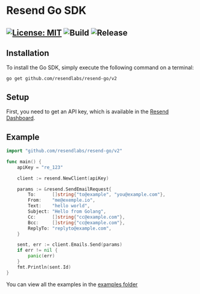 # Resend Go SDK

[![License: MIT](https://img.shields.io/badge/License-MIT-blue.svg)](https://opensource.org/licenses/MIT)
![Build](https://github.com/resendlabs/resend-go/actions/workflows/go.yml/badge.svg)
![Release](https://img.shields.io/github/release/resendlabs/resend-go.svg?style=flat-square)
---

## Installation

To install the Go SDK, simply execute the following command on a terminal:

```
go get github.com/resendlabs/resend-go/v2
```

## Setup

First, you need to get an API key, which is available in the [Resend Dashboard](https://resend.com).

## Example

```go
import "github.com/resendlabs/resend-go/v2"

func main() {
    apiKey = "re_123"

    client := resend.NewClient(apiKey)

    params := &resend.SendEmailRequest{
        To:      []string{"to@example", "you@example.com"},
        From:    "me@exemple.io",
        Text:    "hello world",
        Subject: "Hello from Golang",
        Cc:      []string{"cc@example.com"},
        Bcc:     []string{"cc@example.com"},
        ReplyTo: "replyto@example.com",
    }

    sent, err := client.Emails.Send(params)
    if err != nil {
        panic(err)
    }
    fmt.Println(sent.Id)
}

```

You can view all the examples in the [examples folder](https://github.com/resendlabs/resend-go/tree/main/examples)
